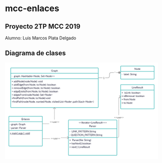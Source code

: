 # mcc-enlaces

## Proyecto 2TP MCC 2019

Alumno: Luis Marcos Plata Delgado

## Diagrama de clases
![alt text](https://raw.githubusercontent.com/mplata/mcc-enlaces/master/uml3.jpg)
